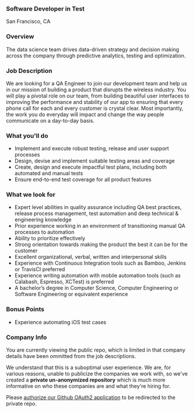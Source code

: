 ### Software Developer in Test
San Francisco, CA

### Overview
The data science team drives data-driven strategy and decision making across the company through predictive analytics, testing and optimization.

### Job Description
We are looking for a QA Engineer to join our development team and help us in our mission of building a product that disrupts the wireless industry. You will play a pivotal role on our team, from building beautiful user interfaces to improving the performance and stability of our app to ensuring that every phone call for each and every customer is crystal clear. Most importantly, the work you do everyday will impact and change the way people communicate on a day-to-day basis.

### What you'll do
+ Implement and execute robust testing, release and user support processes
+ Design, devise and implement suitable testing areas and coverage
+ Create, design and execute impactful test plans, including both automated and manual tests
+ Ensure end-to-end test coverage for all product features

### What we look for
+ Expert level abilities in quality assurance including QA best practices, release process management, test automation and deep technical & engineering knowledge
+ Prior experience working in an environment of transitioning manual QA processes to automation
+ Ability to prioritize effectively
+ Strong orientation towards making the product the best it can be for the customer
+ Excellent organizational, verbal, written and interpersonal skills
+ Experience with Continuous Integration tools such as Bamboo, Jenkins or TravisCI preferred
+ Experience writing automation with mobile automation tools (such as Calabash, Espresso, XCTest) is preferred
+ A bachelor’s degree in Computer Science, Computer Engineering or Software Engineering or equivalent experience

### Bonus Points
+ Experience automating iOS test cases

### Company Info
You are currently viewing the public repo, which is limited in that company details have been ommitted from the job descriptions.  
    
We understand that this is a suboptimal user experience.  We are, for various reasons, unable to publicize the companies we work with, so we've
created a **private un-anonymized repository** which is much more informative on who these companies are and what they're hiring for.  
    
Please [authorize our Github OAuth2 application](https://letsrockit.co/users/auth/github?job_id=vgv4de5vdw-software-developer-in-test) to be redirected to the private repo.
